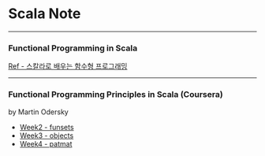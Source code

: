 # Scala Note

---

### Functional Programming in Scala

[Ref - 스칼라로 배우는 함수형 프로그래밍](https://kyobobook.co.kr/product/detailViewKor.laf?mallGb=KOR&ejkGb=KOR&barcode=9791185890180)

---

### Functional Programming Principles in Scala (Coursera)
by Martin Odersky

- [Week2 - funsets](https://github.com/SeungUkLee/scala-note/tree/master/functional-programming-principles/week2-funsets)
- [Week3 - objects](https://github.com/SeungUkLee/scala-note/tree/master/functional-programming-principles/week3-objects)
- [Week4 - patmat](https://github.com/SeungUkLee/scala-note/tree/master/functional-programming-principles/week4-patmat)
